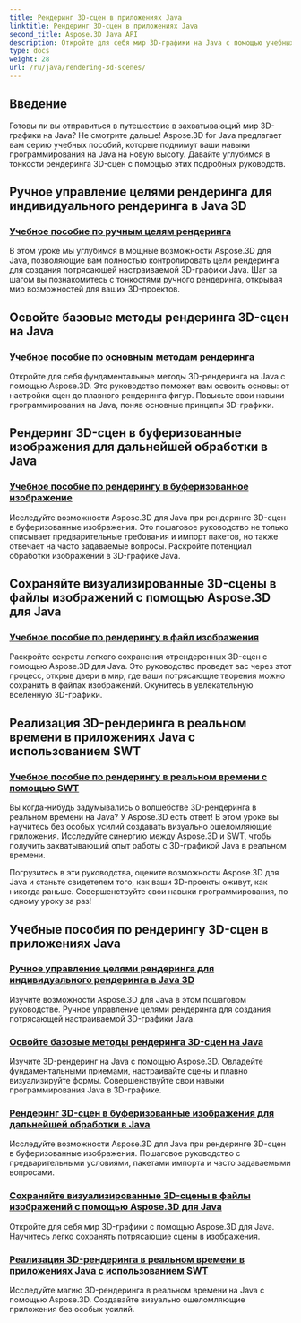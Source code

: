 ```yaml
---
title: Рендеринг 3D-сцен в приложениях Java
linktitle: Рендеринг 3D-сцен в приложениях Java
second_title: Aspose.3D Java API
description: Откройте для себя мир 3D-графики на Java с помощью учебных пособий Aspose.3D. Освойте ручной рендеринг, базовые методы, обработку изображений и рендеринг в реальном времени без особых усилий.
type: docs
weight: 28
url: /ru/java/rendering-3d-scenes/
---
```

## Введение

Готовы ли вы отправиться в путешествие в захватывающий мир 3D-графики на Java? Не смотрите дальше! Aspose.3D for Java предлагает вам серию учебных пособий, которые поднимут ваши навыки программирования на Java на новую высоту. Давайте углубимся в тонкости рендеринга 3D-сцен с помощью этих подробных руководств.

## Ручное управление целями рендеринга для индивидуального рендеринга в Java 3D
### [Учебное пособие по ручным целям рендеринга](./manual-render-targets/)

В этом уроке мы углубимся в мощные возможности Aspose.3D для Java, позволяющие вам полностью контролировать цели рендеринга для создания потрясающей настраиваемой 3D-графики Java. Шаг за шагом вы познакомитесь с тонкостями ручного рендеринга, открывая мир возможностей для ваших 3D-проектов.

## Освойте базовые методы рендеринга 3D-сцен на Java
### [Учебное пособие по основным методам рендеринга](./basic-rendering/)

Откройте для себя фундаментальные методы 3D-рендеринга на Java с помощью Aspose.3D. Это руководство поможет вам освоить основы: от настройки сцен до плавного рендеринга фигур. Повысьте свои навыки программирования на Java, поняв основные принципы 3D-графики.

## Рендеринг 3D-сцен в буферизованные изображения для дальнейшей обработки в Java
### [Учебное пособие по рендерингу в буферизованное изображение](./render-to-buffered-image/)

Исследуйте возможности Aspose.3D для Java при рендеринге 3D-сцен в буферизованные изображения. Это пошаговое руководство не только описывает предварительные требования и импорт пакетов, но также отвечает на часто задаваемые вопросы. Раскройте потенциал обработки изображений в 3D-графике Java.

## Сохраняйте визуализированные 3D-сцены в файлы изображений с помощью Aspose.3D для Java
### [Учебное пособие по рендерингу в файл изображения](./render-to-file/)

Раскройте секреты легкого сохранения отрендеренных 3D-сцен с помощью Aspose.3D для Java. Это руководство проведет вас через этот процесс, открыв двери в мир, где ваши потрясающие творения можно сохранить в файлах изображений. Окунитесь в увлекательную вселенную 3D-графики.

## Реализация 3D-рендеринга в реальном времени в приложениях Java с использованием SWT
### [Учебное пособие по рендерингу в реальном времени с помощью SWT](./real-time-rendering-swt/)

Вы когда-нибудь задумывались о волшебстве 3D-рендеринга в реальном времени на Java? У Aspose.3D есть ответ! В этом уроке вы научитесь без особых усилий создавать визуально ошеломляющие приложения. Исследуйте синергию между Aspose.3D и SWT, чтобы получить захватывающий опыт работы с 3D-графикой Java в реальном времени.

Погрузитесь в эти руководства, оцените возможности Aspose.3D для Java и станьте свидетелем того, как ваши 3D-проекты оживут, как никогда раньше. Совершенствуйте свои навыки программирования, по одному уроку за раз!
## Учебные пособия по рендерингу 3D-сцен в приложениях Java
### [Ручное управление целями рендеринга для индивидуального рендеринга в Java 3D](./manual-render-targets/)
Изучите возможности Aspose.3D для Java в этом пошаговом руководстве. Ручное управление целями рендеринга для создания потрясающей настраиваемой 3D-графики Java.
### [Освойте базовые методы рендеринга 3D-сцен на Java](./basic-rendering/)
Изучите 3D-рендеринг на Java с помощью Aspose.3D. Овладейте фундаментальными приемами, настраивайте сцены и плавно визуализируйте формы. Совершенствуйте свои навыки программирования Java в 3D-графике.
### [Рендеринг 3D-сцен в буферизованные изображения для дальнейшей обработки в Java](./render-to-buffered-image/)
Исследуйте возможности Aspose.3D для Java при рендеринге 3D-сцен в буферизованные изображения. Пошаговое руководство с предварительными условиями, пакетами импорта и часто задаваемыми вопросами.
### [Сохраняйте визуализированные 3D-сцены в файлы изображений с помощью Aspose.3D для Java](./render-to-file/)
Откройте для себя мир 3D-графики с помощью Aspose.3D для Java. Научитесь легко сохранять потрясающие сцены в изображения.
### [Реализация 3D-рендеринга в реальном времени в приложениях Java с использованием SWT](./real-time-rendering-swt/)
Исследуйте магию 3D-рендеринга в реальном времени на Java с помощью Aspose.3D. Создавайте визуально ошеломляющие приложения без особых усилий.